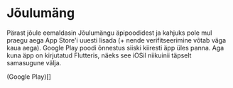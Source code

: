 # Jõulumäng

Pärast jõule eemaldasin Jõulumängu äpipoodidest ja kahjuks pole mul praegu aega App Store'i uuesti lisada (+ nende verifitseerimine võtab väga kaua aega). Google Play poodi õnnestus siiski kiiresti äpp üles panna. Aga kuna äpp on kirjutatud Flutteris, näeks see iOSil niikuinii täpselt samasugune välja.


(Google Play)[]
